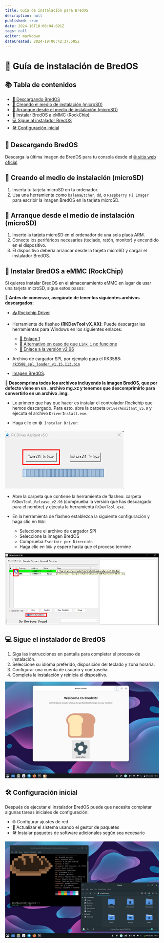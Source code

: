 ```yaml
---
title: Guía de instalación para BredOS
description: null
published: true
date: 2024-16T10:06:04.691Z
tags: null
editor: markdown
dateCreated: 2024-19T00:42:37.505Z
---
```


# 🍞 Guía de instalación de BredOS

## 📚 Tabla de contenidos

- [🔽 Descargando BredOS](#downloading-bredos)
- [💽 Creando el medio de instalación (microSD)](#creating-the-installation-media-microsd)
- [🚀 Arranque desde el medio de instalación (microSD)](#booting-from-the-installation-media-microsd)
- [💾 Instalar BredOS a eMMC (RockChip)](#installing-bredos-to-emmc-rockchip)
- [💻 Sigue al instalador BredOS](#follow-bredos-installer)
- [🛠️ Configuración inicial](#initial-configuration)

## 🔽 Descargando BredOS

Descarga la última imagen de BredOS para tu consola desde el [🌐 sitio web oficial](https://bredos.org/download.html).

## 💽 Creando el medio de instalación (microSD)

1. Inserta tu tarjeta microSD en tu ordenador.
2. Usa una herramienta como [`balenaEtcher`](https://etcher.balena.io/), `dd`, o [`Raspberry Pi Imager`](https://www.raspberrypi.com/software/) para escribir la imagen BredOS en la tarjeta microSD.

## 🚀 Arranque desde el medio de instalación (microSD)

1. Inserte la tarjeta microSD en el ordenador de una sola placa ARM.
2. Conecte los periféricos necesarios (teclado, ratón, monitor) y encendido en el dispositivo.
3. El dispositivo debería arrancar desde la tarjeta microSD y cargar el instalador BredOS.

## 💾 Instalar BredOS a eMMC (RockChip)

Si quieres instalar BredOS en el almacenamiento eMMC en lugar de usar una tarjeta microSD, sigue estos pasos:

**📝 Antes de comenzar, asegúrate de tener los siguientes archivos descargados:**

- [📥 Rockchip Driver](https://dl.radxa.com/tools/windows/DriverAssitant_v5.0.zip)

- Herramienta de flasheo **(RKDevTool vX.XX)**: Puede descargar las herramientas para Windows en los siguientes enlaces:
  - [🔗 Enlace 1](https://docs.radxa.com/es/compute-module/cm5/radxa-os/low-level-dev/rkdevtool)
  - [🔗 Alternativo en caso de que `Link 1` no funcione](https://dl.radxa.com/tools/windows/)
  - [🔗 Enlace a la versión v2.96](https://dl.radxa.com/tools/windows/RKDevTool_Release_v2.96_zh.zip)

- Archivo de cargador SPI, por ejemplo para el RK3588: [`rk3588_spl_loader_v1.15.113.bin`](https://dl.radxa.com/rock5/sw/images/loader/rk3588_spl_loader_v1.15.113.bin)

- [Imagen BredOS](#downloading-bredos).

**📂 Descomprima todos los archivos incluyendo la imagen BredOS, que por defecto viene en un . archivo mg.xz y tenemos que descomprimirlo para convertirlo en un archivo .img.**

- Lo primero que hay que hacer es instalar el controlador Rockchip que hemos descargado. Para esto, abre la carpeta `DriverAssitant_v5.0` y ejecuta el archivo `DriverInstall.exe`.

- Haga clic en `🟢 Instalar Driver`:

![](https://github.com/LinuxDroidMaster/Fydetab-Duo-DroidMaster-wiki/raw/main/Images/Android/AOSP/install_drivers.png)

- Abre la carpeta que contiene la herramienta de flasheo: carpeta `RKDevTool_Release_v2.96` (comprueba la versión que has descargado para el nombre) y ejecuta la herramienta `RKDevTool.exe`.

- En la herramienta de flasheo establezca la siguiente configuración y haga clic en `RUN`:
  - Seleccione el archivo de cargador SPI
  - Seleccione la imagen BredOS
  - Comprueba `Escribir por Dirección`
  - Haga clic en `RUN` y espere hasta que el proceso termine

![](https://github.com/LinuxDroidMaster/Fydetab-Duo-DroidMaster-wiki/raw/main/Images/Linux/BredOS/flashing_tool_config.png)

## 💻 Sigue el instalador de BredOS

1. Siga las instrucciones en pantalla para completar el proceso de instalación.
2. Seleccione su idioma preferido, disposición del teclado y zona horaria.
3. Configurar una cuenta de usuario y contraseña.
4. Completa la instalación y reinicia el dispositivo.

![](https://github.com/LinuxDroidMaster/Fydetab-Duo-DroidMaster-wiki/raw/main/Images/Linux/BredOS/bredOS_installer.jpg)

## 🛠️ Configuración inicial

Después de ejecutar el instalador BredOS puede que necesite completar algunas tareas iniciales de configuración:

- 🌐 Configurar ajustes de red
- 🔄 Actualizar el sistema usando el gestor de paquetes
- 🛠️ Instalar paquetes de software adicionales según sea necesario

![](https://github.com/LinuxDroidMaster/Fydetab-Duo-DroidMaster-wiki/raw/main/Images/Linux/BredOS/preview.jpg)
